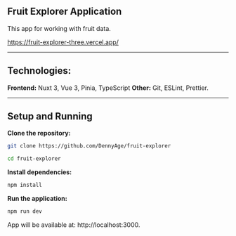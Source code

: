Fruit Explorer Application
----
This app for working with fruit data.

https://fruit-explorer-three.vercel.app/

----------

Technologies:
-
**Frontend:** Nuxt 3, Vue 3, Pinia, TypeScript
**Other:** Git, ESLint, Prettier.

------------
Setup and Running
-

**Clone the repository:**
```bash
git clone https://github.com/DennyAge/fruit-explorer
```

```bash
cd fruit-explorer
```

**Install dependencies:**

```bash
npm install
```

**Run the application:**

```bash
npm run dev
```

App will be available at: http://localhost:3000.